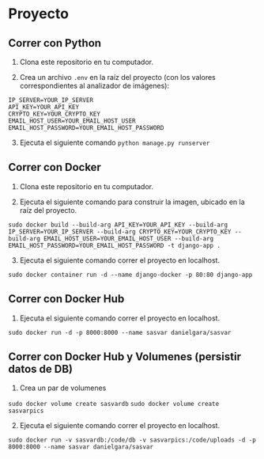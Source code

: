 # Proyecto

## Correr con Python

1. Clona este repositorio en tu computador.

2. Crea un archivo `.env` en la raíz del proyecto (con los valores correspondientes al analizador de imágenes):

```
IP_SERVER=YOUR_IP_SERVER
API_KEY=YOUR_API_KEY
CRYPTO_KEY=YOUR_CRYPTO_KEY
EMAIL_HOST_USER=YOUR_EMAIL_HOST_USER
EMAIL_HOST_PASSWORD=YOUR_EMAIL_HOST_PASSWORD
```

3. Ejecuta el siguiente comando `python manage.py runserver`

## Correr con Docker

1. Clona este repositorio en tu computador.

2. Ejecuta el siguiente comando para construir la imagen, ubicado en la raíz del proyecto.

`sudo docker build --build-arg API_KEY=YOUR_API_KEY --build-arg IP_SERVER=YOUR_IP_SERVER --build-arg CRYPTO_KEY=YOUR_CRYPTO_KEY --build-arg EMAIL_HOST_USER=YOUR_EMAIL_HOST_USER --build-arg EMAIL_HOST_PASSWORD=YOUR_EMAIL_HOST_PASSWORD -t django-app .`

3. Ejecuta el siguiente comando correr el proyecto en localhost.

`sudo docker container run -d --name django-docker -p 80:80 django-app`

## Correr con Docker Hub

1. Ejecuta el siguiente comando correr el proyecto en localhost.

`sudo docker run -d -p 8000:8000 --name sasvar danielgara/sasvar`

## Correr con Docker Hub y Volumenes (persistir datos de DB)

1. Crea un par de volumenes 

`sudo docker volume create sasvardb`
`sudo docker volume create sasvarpics`

2. Ejecuta el siguiente comando correr el proyecto en localhost.

`sudo docker run -v sasvardb:/code/db -v sasvarpics:/code/uploads -d -p 8000:8000 --name sasvar danielgara/sasvar`

